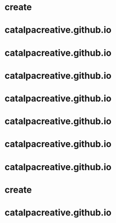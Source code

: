 # create
# catalpacreative.github.io
# catalpacreative.github.io
# catalpacreative.github.io
# catalpacreative.github.io
# catalpacreative.github.io
# catalpacreative.github.io
# catalpacreative.github.io
# create
# catalpacreative.github.io
